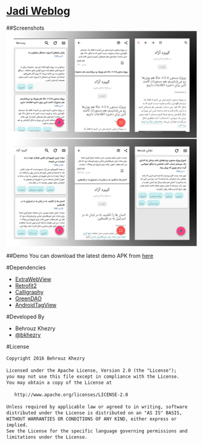 # [Jadi Weblog](http://jadi.net)


##Screenshots
<img src="assets/1.png" />
<img src="assets/2.png" />

##Demo
You can download the latest demo APK from [here](https://github.com/bkhezry/Jadi_Net/blob/master/assets/jadi_net-last.apk)

#Dependencies

- [ExtraWebView](https://github.com/bkhezry/ExtraWebView/)
- [Retrofit2](https://github.com/square/retrofit/)
- [Calligraphy](https://github.com/chrisjenx/Calligraphy/)
- [GreenDAO](https://github.com/greenrobot/greenDAO/)
- [AndroidTagView](https://github.com/whilu/AndroidTagView/)

#Developed By

* Behrouz Khezry
 * [@bkhezry](https://twitter.com/bkhezry)
 
 #License

    Copyright 2016 Behrouz Khezry

    Licensed under the Apache License, Version 2.0 (the "License");
    you may not use this file except in compliance with the License.
    You may obtain a copy of the License at

       http://www.apache.org/licenses/LICENSE-2.0

    Unless required by applicable law or agreed to in writing, software
    distributed under the License is distributed on an "AS IS" BASIS,
    WITHOUT WARRANTIES OR CONDITIONS OF ANY KIND, either express or implied.
    See the License for the specific language governing permissions and
    limitations under the License.
